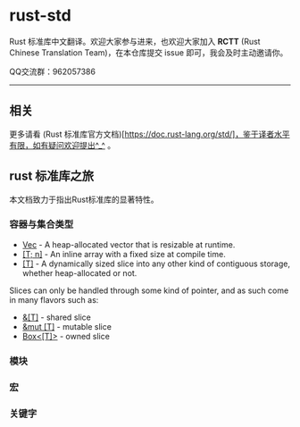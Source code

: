 # rust-std

Rust 标准库中文翻译。欢迎大家参与进来，也欢迎大家加入 **RCTT** (Rust Chinese Translation Team)，在本仓库提交 issue 即可，我会及时主动邀请你。

QQ交流群：962057386

---

## 相关

更多请看 (Rust 标准库官方文档)[https://doc.rust-lang.org/std/]，鉴于译者水平有限，如有疑问欢迎提出^_^ 。

## rust 标准库之旅

本文档致力于指出Rust标准库的显著特性。

### 容器与集合类型


- [Vec<T>]() - A heap-allocated vector that is resizable at runtime.
- [[T; n]]() - An inline array with a fixed size at compile time.
- [[T]]() - A dynamically sized slice into any other kind of contiguous storage, whether heap-allocated or not.

Slices can only be handled through some kind of pointer, and as such come in many flavors such as:

- [&[T]]() - shared slice
- [&mut [T]]() - mutable slice
- [Box<[T]>]() - owned slice

### 模块


### 宏

### 关键字
